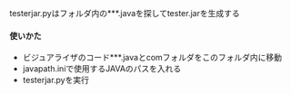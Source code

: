 testerjar.pyはフォルダ内の***.javaを探してtester.jarを生成する  
#### 使いかた
- ビジュアライザのコード***.javaとcomフォルダをこのフォルダ内に移動
- javapath.iniで使用するJAVAのパスを入れる
- testerjar.pyを実行
